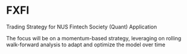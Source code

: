 # FXFI
Trading Strategy for NUS Fintech Society (Quant) Application

The focus will be on a momentum-based strategy, leveraging on rolling walk-forward analysis to adapt and optimize the model over time



